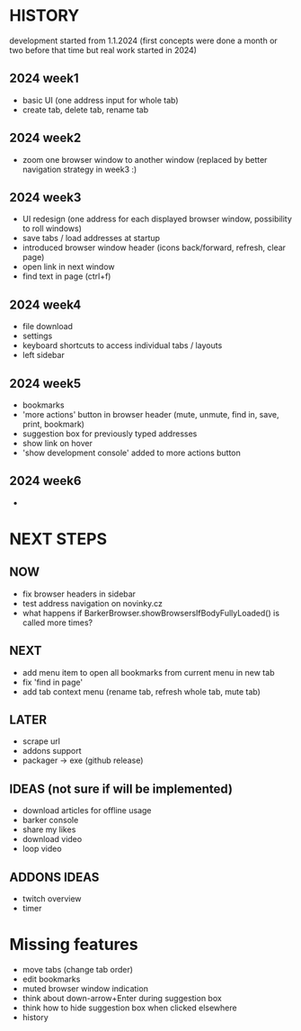 # HISTORY
development started from 1.1.2024 
(first concepts were done a month or two before that time but real work started in 2024)

## 2024 week1 
* basic UI (one address input for whole tab)
* create tab, delete tab, rename tab

## 2024 week2 
* zoom one browser window to another window (replaced by better navigation strategy in week3 :)

## 2024 week3 
* UI redesign (one address for each displayed browser window, possibility to roll windows)
* save tabs / load addresses at startup
* introduced browser window header (icons back/forward, refresh, clear page)
* open link in next window
* find text in page (ctrl+f)

## 2024 week4 
* file download
* settings
* keyboard shortcuts to access individual tabs / layouts
* left sidebar

## 2024 week5 
* bookmarks
* 'more actions' button in browser header (mute, unmute, find in, save, print, bookmark)
* suggestion box for previously typed addresses
* show link on hover
* 'show development console' added to more actions button

## 2024 week6
* 


# NEXT STEPS

## NOW
* fix browser headers in sidebar
* test address navigation on novinky.cz
* what happens if BarkerBrowser.showBrowsersIfBodyFullyLoaded() is called more times?

## NEXT
* add menu item to open all bookmarks from current menu in new tab
* fix 'find in page'
* add tab context menu (rename tab, refresh whole tab, mute tab)

## LATER
* scrape url
* addons support
* packager → exe (github release)

## IDEAS (not sure if will be implemented)
* download articles for offline usage
* barker console
* share my likes
* download video
* loop video

## ADDONS IDEAS
* twitch overview
* timer

# Missing features
* move tabs (change tab order)
* edit bookmarks
* muted browser window indication
* think about down-arrow+Enter during suggestion box
* think how to hide suggestion box when clicked elsewhere
* history
